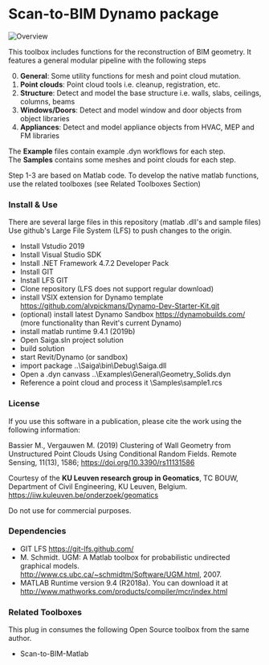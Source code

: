 # Scan-to-BIM Dynamo package

![Overview](https://github.com/Saiga1105/Scan-to-BIM-Grasshopper/blob/master/Pics/Overview.PNG)

This toolbox includes functions for the reconstruction of BIM geometry.
It features a general modular pipeline with the following steps

0. **General**: Some utility functions for mesh and point cloud mutation.
1. **Point clouds**: Point cloud tools i.e. cleanup, registration, etc.
3. **Structure**: Detect and model the base structure i.e. walls, slabs, ceilings, columns, beams
4. **Windows/Doors**: Detect and model window and door objects from object libraries
5. **Appliances**: Detect and model appliance objects from HVAC, MEP and FM libraries
 
The **Example** files contain example .dyn workflows for each step.  
The **Samples** contains some meshes and point clouds for each step.

Step 1-3 are based on Matlab code. To develop the native matlab functions, use the related toolboxes (see Related Toolboxes Section)

### Install & Use
There are several large files in this repository (matlab .dll's and sample files)
Use github's Large File System (LFS) to push changes to the origin.

* Install Vstudio 2019
* Install Visual Studio SDK
* Install .NET Framework 4.7.2 Developer Pack
* Install GIT
* Install LFS GIT
* Clone repository (LFS does not support regular download)
* install VSIX extension for Dynamo template https://github.com/alvpickmans/Dynamo-Dev-Starter-Kit.git
* (optional) install latest Dynamo Sandbox https://dynamobuilds.com/ (more functionality than Revit's current Dynamo)
* install matlab runtime 9.4.1 (2019b)
* Open Saiga.sln project solution
* build solution
* start Revit/Dynamo (or sandbox)
* import package ..\Saiga\bin\Debug\Saiga.dll
* Open a .dyn canvass ..\Examples\General\Geometry_Solids.dyn
* Reference a point cloud and process it \Samples\sample1.rcs
	
### License 
If you use this software in a publication, please cite the work using the following information:

Bassier M., Vergauwen M. (2019) Clustering of Wall Geometry from Unstructured Point Clouds Using Conditional Random Fields. 
Remote Sensing, 11(13), 1586; https://doi.org/10.3390/rs11131586

Courtesy of the **KU Leuven research group in Geomatics**, TC BOUW, Department of Civil Engineering, KU Leuven, Belgium. https://iiw.kuleuven.be/onderzoek/geomatics

Do not use for commercial purposes.

### Dependencies
* GIT LFS https://git-lfs.github.com/
* M. Schmidt. UGM: A Matlab toolbox for probabilistic undirected graphical models. http://www.cs.ubc.ca/~schmidtm/Software/UGM.html, 2007.
* MATLAB Runtime version 9.4 (R2018a). You can download it at http://www.mathworks.com/products/compiler/mcr/index.html


### Related Toolboxes
This plug in consumes the following Open Source toolbox from the same author.

* Scan-to-BIM-Matlab  

